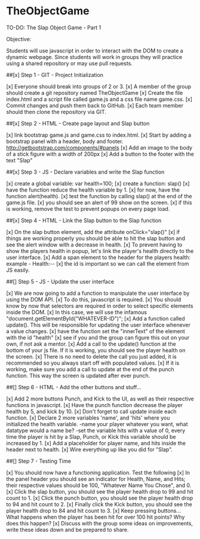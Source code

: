 # TheObjectGame

TO-DO:
The Slap Object Game - Part 1

Objective:

Students will use javascript in order to interact with the DOM to create a dynamic webpage. Since students will work in groups they will practice using a shared repository or may use pull requests.

##[x] Step 1 - GIT - Project Initialization

[x] Everyone should break into groups of 2 or 3.
[x] A member of the group should create a git repository named TheObjectGame
[x] Create the file index.html and a script file called game.js and a css file name game.css.
[x] Commit changes and push them back to GitHub.
[x] Each team member should then clone the repository via GIT.

##[x] Step 2 - HTML - Create page layout and Slap button

[x] link bootstrap game.js and game.css to index.html.
[x] Start by adding a bootstrap panel with a header, body and footer. http://getbootstrap.com/components/#panels
[x] Add an image to the body of a stick figure with a width of 200px
[x] Add a button to the footer with the text "Slap"

##[x] Step 3 - JS - Declare variables and write the Slap function

[x] create a global variable: var health=100;
[x] create a function: slap()
[x] have the function reduce the health variable by 1.
[x] for now, have the function alert(health).
[x] test the function by calling slap() at the end of the game.js file.
[x] you should see an alert of 99 show on the screen.
[x] if this is working, remove the test to prevent popups on every page load.

##[x] Step 4 - HTML - Link the Slap button to the Slap function

[x] On the slap button element, add the attribute onClick="slap()"
[x] if things are working properly you should be able to hit the slap button and see the alert window with a decrease in health.
[x] To prevent having to show the players health in popup, let's link the player's health directly to the user interface.
[x] Add a span element to the header for the players health: example - Health:--
[x] the id is important so we can call the element from JS easily.

##[] Step 5 - JS - Update the user interface

[x] We are now going to add a function to manipulate the user interface by using the DOM API.
[x] To do this, javascript is required.
[x] You should know by now that selectors are required in order to select specific elements inside the DOM.
[x] In this case, we will use the infamous "document.getElementById("WHATEVER-ID")";
[x] Add a function called update(). This will be responsible for updating the user interface whenever a value changes.
[x] have the function set the "innerText" of the element with the id "health"
[x] see if you and the group can figure this out on your own, if not ask a mentor.
[x] Add a call to the update() function at the bottom of your js file. If it is working, you should see the player health on the screen.
[x] There is no need to delete the call you just added, it is recommended so you always start off with populated values.
[x] If it is working, make sure you add a call to update at the end of the punch function. This way the screen is updated after ever punch.

##[] Step 6 - HTML - Add the other buttons and stuff...

[x] Add 2 more buttons Punch, and Kick to the UI, as well as their respective functions in javascript.
[x] Have the punch function decrease the player health by 5, and kick by 10.
[x] Don't forget to call update inside each function.
[x] Declare 2 more variables 'name', and 'hits' where you initialized the health variable. -name your player whatever you want, what datatype would a name be? -set the variable hits with a value of 0, every time the player is hit by a Slap, Punch, or Kick this variable should be increased by 1.
[x] Add a placeholder for player name, and hits inside the header next to health.
[x] Wire everything up like you did for "Slap".


##[] Step 7 - Testing Time

[x] You should now have a functioning application. Test the following
[x] In the panel header you should see an indicator for Health, Name, and Hits; their respective values should be 100, "Whatever Name You Chose", and 0.
[x] Click the slap button, you should see the player health drop to 99 and hit count to 1.
[x] Click the punch button, you should see the player health drop to 94 and hit count to 2.
[x] Finally click the Kick button, you should see the player health drop to 84 and hit count to 3.
[x] Keep pressing buttons... What happens when the player has been hit for over 100 hit points? Why does this happen?
[x] Discuss with the group some ideas on improvements, write these ideas down and be prepared to share.
